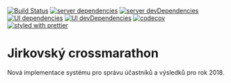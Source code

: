 [![Build Status](https://api.travis-ci.org/ivosh/jcm2018.svg?branch=master)](https://travis-ci.org/ivosh/jcm2018)
[![server dependencies](https://david-dm.org/ivosh/jcm2018/status.svg)](https://david-dm.org/ivosh/jcm2018)
[![server devDependencies](https://david-dm.org/ivosh/jcm2018/dev-status.svg)](https://david-dm.org/ivosh/jcm2018?type=dev)
[![UI dependencies](https://david-dm.org/ivosh/jcm2018/status.svg?path=ui)](https://david-dm.org/ivosh/jcm2018?path=ui)
[![UI devDependencies](https://david-dm.org/ivosh/jcm2018/dev-status.svg?path=ui)](https://david-dm.org/ivosh/jcm2018?type=dev&path=ui)
[![codecov](https://codecov.io/gh/ivosh/jcm2018/branch/master/graph/badge.svg)](https://codecov.io/gh/ivosh/jcm2018)
[![styled with prettier](https://img.shields.io/badge/styled_with-prettier-ff69b4.svg)](https://github.com/prettier/prettier)

# Jirkovský crossmarathon

Nová implementace systému pro správu účastníků a výsledků pro rok 2018.